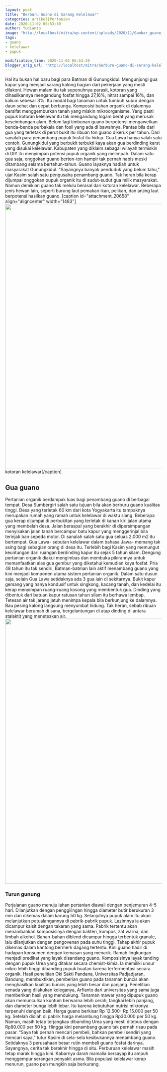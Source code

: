 ```yaml
---
layout: post
title: "Berburu Guano di Sarang Kelelawar"
categories: artikel|Pertanian
date: 2020-11-02 06:53:39
author: Yudianto
image: "http://localhost/mitra/wp-content/uploads/2020/11/Gambar_guano_931x720.jpg"
tags:
- guano
- kelelawar
- pupuk

modification_time: 2020-11-02 06:53:39
blogger_orig_url: "http://localhost/mitra/berburu-guano-di-sarang-kelelawar.html"
---
```


Hal itu bukan hal baru bagi para Batman di Gunungkidul. Mengunjungi gua kapur yang menjadi sarang kalong bagian dari pekerjaan yang mesti dilakoni. Hewan malam itu tak sepenuhnya parasit, kotoran yang dihasilkannya mengandung fosfat hingga 27,16%, nitrat sampai 16%, dan kalium sebesar 3%. Itu modal bagi tanaman untuk tumbuh subur dengan daun sehat dan cepat berbunga.
Komposisi bahan organik di dalamnya bersifat menggemburkan tanah yang miskin mikroorganisme. Yang pasti pupuk kotoran kelelawar itu tak mengandung logam berat yang merusak keseimbangan alam. Belum lagi timbunan guano berpotensi mengawetkan benda-benda purbakala dan fosil yang ada di bawahnya. Pantas bila dari gua yang terletak di perut bukit itu ribuan ton guano dikeruk per tahun. Dari sanalah para penambang pupuk fosfat itu hidup.
Gua Lawa hanya salah satu contoh. Gunungkidul yang berbukit terbukti kaya akan gua berdinding karst yang disukai kelelawar. Kabupaten yang diklaim sebagai wilayah termiskin di DIY itu menyimpan potensi pupuk organik yang melimpah. Dalam satu gua saja, onggokan guano berton-ton hampir tak pernah habis meski ditambang selama bertahun-tahun.
Guano layaknya hadiah untuk masyarakat Gunungkidul. "Sayangnya banyak penduduk yang belum tahu," ujar Kasim salah satu pengusaha penambang guano. Tak heran bila kerap dijumpai onggokan pupuk organik itu di sudut-sudut gua milik masyarakat.
Namun demikian guano tak melulu berasal dari kotoran kelelawar. Beberapa jenis hewan lain, seperti burung laut pemakan ikan, pelikan, dan anjing laut berpotensi hasilkan guano.
[caption id="attachment_20658" align="aligncenter" width="1483"]<a href="http://127.0.0.1/mitra/wp-content/uploads/2020/11/pupuk-Guano.jpg"><img class="wp-image-20658 size-full" src="http://127.0.0.1/mitra/wp-content/uploads/2020/11/pupuk-Guano.jpg" alt="" width="1483" height="850" /></a> kotoran kelelawar[/caption]
<h2>Gua guano</h2>
Pertanian organik berdampak luas bagi penambang guano di berbagai tempat. Desa Sumbergiri salah satu tujuan bila akan berburu guano kualitas tinggi. Desa yang terletak 60 km dari kota Yogyakarta itu tampaknya merupakan rumah yang ramah untuk kelelawar di waktu siang.
Beberapa gua kerap dijumpai di perbukitan yang terletak di kanan kiri jalan utama yang membelah desa. Jalan beraspal yang berakhir di dipersimpangan menyisakan jalan tanah bercampur batu kapur yang menggerinjal bila terinjak ban sepeda motor. Di sanalah salah satu gua seluas 2.000 m2 itu bertempat. Gua Lawa- sebutan kelelawar dalam bahasa Jawa- memang tak asing bagi sebagian orang di desa itu.
Terlebih bagi Kasim yang memungut keuntungan dari ruangan berdinding kapur itu sejak 5 tahun silam. Dengung pertanian organik diakui mengimbas dan membuka pikirannya untuk memanfaatkan alas gua gembur yang diketahui kemudian kaya fosfat.
Pria 48 tahun itu tak sendiri, Batman-batman lain aktif menambang guano yang kini menjadi komponen utama sistem pertanian organik. Dalam satu dusun saja, selain Gua Lawa setidaknya ada 3 gua lain di sekitarnya.
Bukit kapur gersang yang hanya kondusif untuk singkong, kacang tanah, dan kedelai itu kerap menyimpan ruang-ruang kosong yang membentuk gua. Dinding yang dibentuk dari batuan kapur ratusan tahun silam itu berhawa lembap. Tetesan air tak jarang jatuh menimpa kepala bila berkunjung ke dalamnya. Bau pesing kalong langsung menyumbat hidung. Tak heran, sebab ribuan kelelawar berumah di sana, bergelantungan di atap dinding di antara stalaktit yang meneteskan air.
<a href="http://127.0.0.1/mitra/wp-content/uploads/2020/11/Guano.jpg"><img class="aligncenter wp-image-20659 size-full" src="http://127.0.0.1/mitra/wp-content/uploads/2020/11/Guano.jpg" alt="" width="1523" height="850" /></a>
<h3>Turun gunung</h3>
Perjalanan guano menuju lahan pertanian diawali dengan penjemuran 4-5 hari. Dilanjutkan dengan penggilingan hingga diameter butir berukuran 3 mm dan dikemas dalam karung 50 kg. Selanjutnya pupuk alam itu akan melanjutkan petualangannya di pabrik-pabrik pupuk. Lazimnya ia akan dicampur kalsit dengan takaran yang sama. Pabrik tertentu akan menambahkan komposisinya dengan bakteri, kompos, zat warna, dan limbah alkohol.
Bahan-bahan diblend dicampur hingga terbentuk granule, lalu dilanjutkan dengan pengovenan pada suhu tinggi. Tahap akhir pupuk dikemas dalam kantong bermerk dagang tertentu. Kini guano hadir di hadapan konsumen dengan kemasan yang menarik.
Ramah lingkungan menjadi predikat yang layak disandang guano. Komposisinya layak tanding dengan pupuk Urea yang ditakar secara chemist-kimia. Ia memiliki unsur mikro lebih tinggi dibanding pupuk buatan karena terfermentasi secara organik.
Hasil penelitian Oki Sakti Pandana, Universitas Padjadjaran, Bandung, membuktikan, pemberian guano pada tanaman buncis akan menghasilkan kualitas buncis yang lebih besar dan panjang. Penelitian senada yang dilakukan koleganya, Arfianto dari universitas yang sama juga memberikan hasil yang mendukung. Tanaman mawar yang dipupuk guano akan memunculkan kuntum berwarna lebih cerah, tangkai lebih panjang, dan diameter bunga lebih lebar. Itu karena kebutuhan nutrisi mikronya terpenuhi dengan baik.
Harga guano berkisar Rp 12.500- Rp 15.000 per 50 kg. Setelah diolah di pabrik harga melambung hingga Rp30.000 per 50 kg. Namun, masih tetap terjangkau dibanding Urea yang mesti ditebus dengan Rp80.000 per 50 kg.
Hingga kini penambang guano tak pernah risau pada pasar. “Saya tak pernah mencari pembeli, bahkan pembeli sendiri yang mencari saya,” tutur Kasim di sela-sela kesibukannya menambang guano. Setidaknya 3 perusahaan besar rutin membeli guano fosfat darinya.
Sayangnya, cerita tak berakhir hingga di situ. Perburuan kelelawar masih tetap marak hingga kini. Kabarnya darah mamalia bersayap itu ampuh menggempur serangan penyakit asma. Bila populasi kelelawar kerap menurun, guano pun mungkin saja berkurang.
